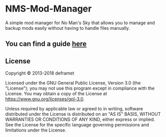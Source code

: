 # NMS-Mod-Manager
A simple mod manager for No Man's Sky that allows you to manage and backup mods easily without having to handle files manually.

## You can find a guide [here](https://github.com/deframet/NMS-Mod-Manager/wiki)

## License
Copyright © 2013-2018 deframet

Licensed under the GNU General Public License, Version 3.0 (the "License"); you may not use this program except in compliance with the License. You may obtain a copy of the License at https://www.gnu.org/licenses/gpl-3.0.

Unless required by applicable law or agreed to in writing, software distributed under the License is distributed on an "AS IS" BASIS, WITHOUT WARRANTIES OR CONDITIONS OF ANY KIND, either express or implied. See the License for the specific language governing permissions and limitations under the License.

